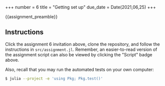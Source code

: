 +++
number = 6
title = "Getting set up"
due_date = Date(2021,06,25)
+++

{{assignment_preamble}}

## Instructions

Click the assignment 6 invitation above,
clone the repository, and follow the instructions
in `src/assignment.jl`.
Remember, an easier-to-read version of the assignment
script can also be viewed by clicking the "Script" badge above.

Also, recall that you may run the automated tests on your own computer:

```sh
$ julia --project -e 'using Pkg; Pkg.test()'
```
